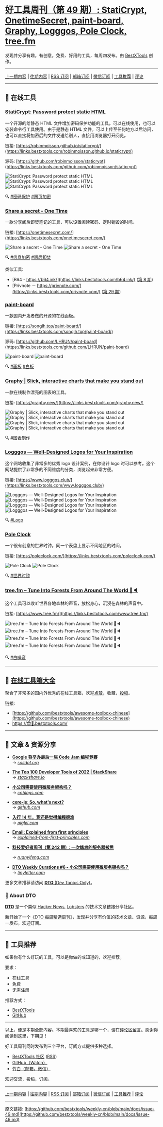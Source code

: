 # [好工具周刊（第 49 期）: StatiCrypt, OnetimeSecret, paint-board, Graphy, Logggos, Pole Clock, tree.fm](https://github.com/bestxtools/weekly-cn/blob/main/docs/issue-49.md)

发现并分享有趣，有创意，免费、好用的工具，每周四发布。由 [BestXTools](https://www.bestxtools.com/) 创作。

---

[上一期内容](https://github.com/bestxtools/weekly-cn/blob/main/docs/issue-48.md) | [往期内容](https://github.com/bestxtools/weekly-cn) | [RSS 订阅](https://discuss-cn.bestxtools.com/t/weekly) | [邮箱订阅](https://bestxtools.zhubai.love/?subscribe=1) | [微信订阅](https://discuss-cn.bestxtools.com/d/5/2) | [工具推荐](https://discuss-cn.bestxtools.com/t/tools) | [评论](https://discuss-cn.bestxtools.com/d/128/2)

---

## 🌈 在线工具

### [StatiCrypt: Password protect static HTML](https://links.bestxtools.com/robinmoisson.github.io/staticrypt/)

一个开源的给静态 HTML 文件增加密码保护功能的工具。可以在线使用，也可以安装命令行工具使用。由于是静态 HTML 文件，可以上传至任何地方以后访问，也可以直接将加密后的文件发送给别人，直接用浏览器打开阅览。

链接: [https://robinmoisson.github.io/staticrypt/](https://links.bestxtools.com/robinmoisson.github.io/staticrypt/)

源码: [https://github.com/robinmoisson/staticrypt](https://links.bestxtools.com/github.com/robinmoisson/staticrypt)

![StatiCrypt: Password protect static HTML](https://raw.githubusercontent.com/bestxtools/s2/main/images/2023-02-23-14-59-01.png)
![StatiCrypt: Password protect static HTML](https://raw.githubusercontent.com/bestxtools/s2/main/images/2023-02-23-14-59-02.png)
![StatiCrypt: Password protect static HTML](https://raw.githubusercontent.com/bestxtools/s2/main/images/2023-02-23-14-59-03.png)

🔍 [#密码保护](https://links.bestxtools.com/www.google.com/search?q=site%3Adiscuss-cn.bestxtools.com+%E5%AF%86%E7%A0%81%E4%BF%9D%E6%8A%A4) [#网页加密](https://links.bestxtools.com/www.google.com/search?q=site%3Adiscuss-cn.bestxtools.com+%E7%BD%91%E9%A1%B5%E5%8A%A0%E5%AF%86)

### [Share a secret - One Time](https://links.bestxtools.com/onetimesecret.com/)

一款分享阅后即焚笔记的工具，可以设置阅读密码、定时销毁的时间。

链接: [https://onetimesecret.com/](https://links.bestxtools.com/onetimesecret.com/)

![Share a secret - One Time](https://raw.githubusercontent.com/bestxtools/s2/main/images/2023-02-23-15-24-01.png)
![Share a secret - One Time](https://raw.githubusercontent.com/bestxtools/s2/main/images/2023-02-23-15-24-02.png)

🔍 [#信息加密](https://links.bestxtools.com/www.google.com/search?q=site%3Adiscuss-cn.bestxtools.com+%E4%BF%A1%E6%81%AF%E5%8A%A0%E5%AF%86) [#阅后即焚](https://links.bestxtools.com/www.google.com/search?q=site%3Adiscuss-cn.bestxtools.com+%E9%98%85%E5%90%8E%E5%8D%B3%E7%84%9A)

类似工具:

- [B64 - https://b64.ink/](https://links.bestxtools.com/b64.ink/) ([第 8 期](https://discuss-cn.bestxtools.com/d/22))
- [Privnote － https://privnote.com/](https://links.bestxtools.com/privnote.com/) ([第 29 期](https://discuss-cn.bestxtools.com/d/77))

### [paint-board](https://links.bestxtools.com/songlh.top/paint-board/)

一款国内开发者做的开源的在线画板。

链接: [https://songlh.top/paint-board/](https://links.bestxtools.com/songlh.top/paint-board/)

源码: [https://github.com/LHRUN/paint-board](https://links.bestxtools.com/github.com/LHRUN/paint-board)

![paint-board](https://raw.githubusercontent.com/bestxtools/s2/main/images/2023-02-23-15-14-01.png)
![paint-board](https://raw.githubusercontent.com/bestxtools/s2/main/images/2023-02-23-15-14-02.png)

🔍 [#画板](https://links.bestxtools.com/www.google.com/search?q=site%3Adiscuss-cn.bestxtools.com+%E7%94%BB%E6%9D%BF) [#白板](https://links.bestxtools.com/www.google.com/search?q=site%3Adiscuss-cn.bestxtools.com+%E7%99%BD%E6%9D%BF)

### [Graphy | Slick, interactive charts that make you stand out](https://links.bestxtools.com/graphy.new/)

一款在线制作漂亮的图表的工具。

链接: [https://graphy.new/](https://links.bestxtools.com/graphy.new/)

![Graphy | Slick, interactive charts that make you stand out](https://raw.githubusercontent.com/bestxtools/s2/main/images/2023-02-23-14-48-01.png)
![Graphy | Slick, interactive charts that make you stand out](https://raw.githubusercontent.com/bestxtools/s2/main/images/2023-02-23-14-48-02.png)
![Graphy | Slick, interactive charts that make you stand out](https://raw.githubusercontent.com/bestxtools/s2/main/images/2023-02-23-14-48-03.png)
![Graphy | Slick, interactive charts that make you stand out](https://raw.githubusercontent.com/bestxtools/s2/main/images/2023-02-23-14-48-04.png)

🔍 [#图表制作](https://links.bestxtools.com/www.google.com/search?q=site%3Adiscuss-cn.bestxtools.com+%E5%9B%BE%E8%A1%A8%E5%88%B6%E4%BD%9C)

### [Logggos — Well-Designed Logos for Your Inspiration](https://links.bestxtools.com/www.logggos.club/)

这个网站收集了非常多的优秀 logo 设计案例，在你设计 logo 时可以参考。这个网站提供了非常多的不同维度的分类，浏览起来非常方便。

链接: [https://www.logggos.club/](https://links.bestxtools.com/www.logggos.club/)

![Logggos — Well-Designed Logos for Your Inspiration](https://raw.githubusercontent.com/bestxtools/s2/main/images/2023-02-23-14-29-01.png)
![Logggos — Well-Designed Logos for Your Inspiration](https://raw.githubusercontent.com/bestxtools/s2/main/images/2023-02-23-14-29-02.png)
![Logggos — Well-Designed Logos for Your Inspiration](https://raw.githubusercontent.com/bestxtools/s2/main/images/2023-02-23-14-29-03.png)
![Logggos — Well-Designed Logos for Your Inspiration](https://raw.githubusercontent.com/bestxtools/s2/main/images/2023-02-23-14-29-04.png)

🔍 [#Logo](https://www.google.com/search?q=site%3Adiscuss-cn.bestxtools.com+Logo)

### [Pole Clock](https://links.bestxtools.com/poleclock.com/)

一个很有创意的世界时钟，同一个表盘上显示不同地区的时间。

链接: [https://poleclock.com/](https://links.bestxtools.com/poleclock.com/)

![Pole Clock](https://raw.githubusercontent.com/bestxtools/s2/main/images/2023-02-23-15-34-01.png)
![Pole Clock](https://raw.githubusercontent.com/bestxtools/s2/main/images/2023-02-23-15-34-02.png)

🔍 [#世界时钟](https://links.bestxtools.com/www.google.com/search?q=site%3Adiscuss-cn.bestxtools.com+%E4%B8%96%E7%95%8C%E6%97%B6%E9%92%9F)

### [tree.fm – Tune Into Forests From Around The World 🌳🔈](https://links.bestxtools.com/www.tree.fm/)

这个工具可以收听世界各地森林的声音，放松身心，沉浸在森林的声音中。

链接: [https://www.tree.fm/](https://links.bestxtools.com/www.tree.fm/)

![tree.fm – Tune Into Forests From Around The World 🌳🔈](https://raw.githubusercontent.com/bestxtools/s2/main/images/2023-02-23-16-05-01.png)
![tree.fm – Tune Into Forests From Around The World 🌳🔈](https://raw.githubusercontent.com/bestxtools/s2/main/images/2023-02-23-16-05-02.png)
![tree.fm – Tune Into Forests From Around The World 🌳🔈](https://raw.githubusercontent.com/bestxtools/s2/main/images/2023-02-23-16-05-03.png)
![tree.fm – Tune Into Forests From Around The World 🌳🔈](https://raw.githubusercontent.com/bestxtools/s2/main/images/2023-02-23-16-05-04.png)

🔍 [#白噪音](https://links.bestxtools.com/www.google.com/search?q=site%3Adiscuss-cn.bestxtools.com+%E7%99%BD%E5%99%AA%E9%9F%B3)

---

## 🧰 [在线工具箱大全](https://awesome-toolbox-chinese.bestxtools.com/)

聚合了非常多的国内外优秀的在线工具箱，欢迎[点赞](https://github.com/bestxtools/awesome-toolbox-chinese)，收藏，[投稿](https://github.com/bestxtools/awesome-toolbox-chinese/issues)。

链接:

- [https://github.com/bestxtools/awesome-toolbox-chinese](https://github.com/bestxtools/awesome-toolbox-chinese)
- [https://😎🧰.bestxtools.com/](https://😎🧰.bestxtools.com/)

---

## 🌈 文章 & 资源分享

- [**Google 将举办最后一届 Code Jam 编程竞赛**](https://dto.pipecraft.net/s/grv9sp/google_code_jam)  
   → [_solidot.org_](https://www.solidot.org/story?sid=74210)

- [**The Top 100 Developer Tools of 2022 | StackShare**](https://dto.pipecraft.net/s/dxmdgc/top_100_developer_tools_2022_stackshare)  
   → [_stackshare.io_](https://stackshare.io/posts/top-developer-tools-2022)

- [**小公司需要使用微服务架构吗？**](https://dto.pipecraft.net/s/jkpqif)  
   → [_cnblogs.com_](https://www.cnblogs.com/jiujuan/p/17116605.html)

- [**core-js: So, what's next?**](https://dto.pipecraft.net/s/nxy0tz/core_js_so_what_s_next)  
  → [_github.com_](https://github.com/zloirock/core-js/blob/master/docs/2023-02-14-so-whats-next.md)

- [**入行 14 年，我还是觉得编程很难**](https://dto.pipecraft.net/s/aggy8n/14)  
   → [_piglei.com_](https://www.piglei.com/articles/programming-is-still-hard-after-14-years/)

- [**Email: Explained from first principles**](https://dto.pipecraft.net/s/w0anps/email_explained_from_first_principles)  
   → [_explained-from-first-principles.com_](https://explained-from-first-principles.com/email/)

- [**科技爱好者周刊（第 242 期）：一次尴尬的服务器被黑**](https://dto.pipecraft.net/s/bckpqz/242)

  → [_ruanyifeng.com_](https://www.ruanyifeng.com/blog/2023/02/weekly-issue-242.html)

- [**DTO Weekly Curations #6 - 小公司需要使用微服务架构吗？**](https://dto.pipecraft.net/s/cbzlhf/dto_weekly_curations_6)  
   → [_tinyletter.com_](https://tinyletter.com/dto/letters/dto-weekly-curations-6)

更多文章推荐请访问 [**DTO** (Dev Topics Only)](https://dto.pipecraft.net/)。

### 🦞 About DTO

[**DTO**](https://dto.pipecraft.net/about) 是一个类似 [Hacker News](https://news.ycombinator.com/), [Lobsters](https://lobste.rs/) 的技术文章链接分享社区。

新开始了一个[《DTO 每周精选周刊》](https://tinyletter.com/dto)，发现并分享有价值的技术文章、资源，每周一发布。欢迎订阅。

---

## 🌈 工具推荐

如果你有什么好玩的工具，可以是你做的或知道的，欢迎推荐。

要求：

- 在线工具
- 免费
- 无需注册

推荐方式：

- [BestXTools](https://discuss-cn.bestxtools.com/d/8)
- [GitHub](https://github.com/bestxtools/weekly-cn/issues)

---

以上，便是本期全部内容。本期最喜欢的工具是哪一个，请在[评论区留言](https://discuss-cn.bestxtools.com/d/128/2)。感谢你阅读到这里，下期见！

好工具周刊同时发布到三个平台，订阅方式提供多种选择。

- [BestXTools 社区](https://discuss-cn.bestxtools.com/t/weekly) ([RSS](https://discuss-cn.bestxtools.com/atom/t/weekly/discussions))
- [GitHub（Watch）](https://github.com/bestxtools/weekly-cn)
- [竹白（邮箱，微信）](https://bestxtools.zhubai.love/?subscribe=1)

欢迎交流，投稿，订阅。

---

[上一期内容](https://github.com/bestxtools/weekly-cn/blob/main/docs/issue-48.md) | [往期内容](https://github.com/bestxtools/weekly-cn) | [RSS 订阅](https://discuss-cn.bestxtools.com/t/weekly) | [邮箱订阅](https://bestxtools.zhubai.love/?subscribe=1) | [微信订阅](https://discuss-cn.bestxtools.com/d/5/2) | [工具推荐](https://discuss-cn.bestxtools.com/t/tools) | [评论](https://discuss-cn.bestxtools.com/d/128/2)

---

原文链接: [https://github.com/bestxtools/weekly-cn/blob/main/docs/issue-49.md](https://github.com/bestxtools/weekly-cn/blob/main/docs/issue-49.md)
